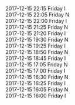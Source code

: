 2017-12-15 22:15 Friday  I  
2017-12-15 22:05 Friday  N  
2017-12-15 22:00 Friday  I  
2017-12-15 21:25 Friday  N  
2017-12-15 21:20 Friday  I  
2017-12-15 19:30 Friday  N  
2017-12-15 19:25 Friday  I  
2017-12-15 18:50 Friday  N  
2017-12-15 18:45 Friday  I  
2017-12-15 17:05 Friday  N  
2017-12-15 17:00 Friday  I  
2017-12-15 16:30 Friday  N  
2017-12-15 16:25 Friday  I  
2017-12-15 16:05 Friday  N  
2017-12-15 16:00 Friday  I  
